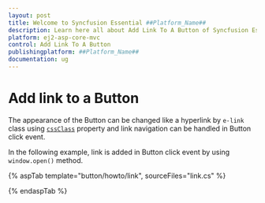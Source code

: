 ```yaml
---
layout: post
title: Welcome to Syncfusion Essential ##Platform_Name##
description: Learn here all about Add Link To A Button of Syncfusion Essential ##Platform_Name## widgets based on HTML5 and jQuery.
platform: ej2-asp-core-mvc
control: Add Link To A Button
publishingplatform: ##Platform_Name##
documentation: ug
---
```



# Add link to a Button

The appearance of the Button can be changed like a hyperlink by `e-link` class using [`cssClass`](https://help.syncfusion.com/cr/aspnetcore-js2/Syncfusion.EJ2.Buttons.Button.html#Syncfusion_EJ2_Buttons_Button_CssClass)
property and link navigation can be handled in Button click event.

In the following example, link is added in Button click event by using `window.open()` method.

{% aspTab template="button/howto/link", sourceFiles="link.cs" %}

{% endaspTab %}